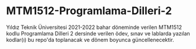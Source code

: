 # MTM1512-Programlama-Dilleri-2

Yıldız Teknik Üniversitesi 2021-2022 bahar döneminde verilen MTM1512 kodlu Programlama Dilleri 2 dersinde verilen ödev, sınav ve lablarda yazılan kodlar(ı) bu repo'da toplanacak ve dönem boyunca güncellenecektir.
